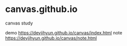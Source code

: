 # canvas.github.io
canvas study

demo
https://devjihyun.github.io/canvas/index.html
note
https://devjihyun.github.io/canvas/note.html

